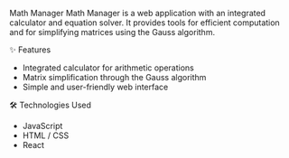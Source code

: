 Math Manager
Math Manager is a web application with an integrated calculator and equation solver.
It provides tools for efficient computation and for simplifying matrices using the Gauss algorithm.

✨ Features
- Integrated calculator for arithmetic operations
- Matrix simplification through the Gauss algorithm
- Simple and user-friendly web interface

🛠️ Technologies Used
- JavaScript
- HTML / CSS
- React
